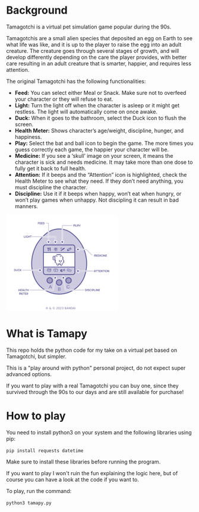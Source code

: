 # Background
Tamagotchi is a virtual pet simulation game popular during the 90s.

Tamagotchis are a small alien species that deposited an egg on Earth to see what life was like, and it is up to the player to raise the egg into an adult creature.
The creature goes through several stages of growth, and will develop differently depending on the care the player provides, with better care resulting in an adult creature that is smarter, happier, and requires less attention.

The original Tamagotchi has the following functionalities:
- **Feed:** You can select either Meal or Snack. Make sure not to overfeed your character or they will refuse to eat.
- **Light:** Turn the light off when the character is asleep or it might get restless. The light will automatically come on once awake.
- **Duck:** When it goes to the bathroom, select the Duck icon to flush the screen.
- **Health Meter:** Shows character’s age/weight, discipline, hunger, and happiness.
- **Play:** Select the bat and ball icon to begin the game. The more times you guess correctly each game, the happier your character will be.
- **Medicine:** If you see a ‘skull’ image on your screen, it means the character is sick and needs medicine. It may take more than one dose to fully get it back to full health.
- **Attention:** If it beeps and the “Attention” icon is highlighted, check the Health Meter to see what they need. If they don’t need anything, you must discipline the character.
- **Discipline:** Use it if it beeps when happy, won’t eat when hungry, or won’t play games when unhappy. Not discipling it can result in bad manners.

![Tamagotchi instructions](instruction.png)


# What is Tamapy
This repo holds the python code for my take on a virtual pet based on Tamagotchi, but simpler.

This is a "play around with python" personal project, do not expect super advanced options.

If you want to play with a real Tamagotchi you can buy one, since they survived through the 90s to our days and are still available for purchase!

# How to play
You need to install python3 on your system and the following libraries using pip:

`pip install requests datetime`

Make sure to install these libraries before running the program.

If you want to play I won't ruin the fun explaining the logic here, but of course you can have a look at the code if you want to.

To play, run the command:

`python3 tamapy.py`
